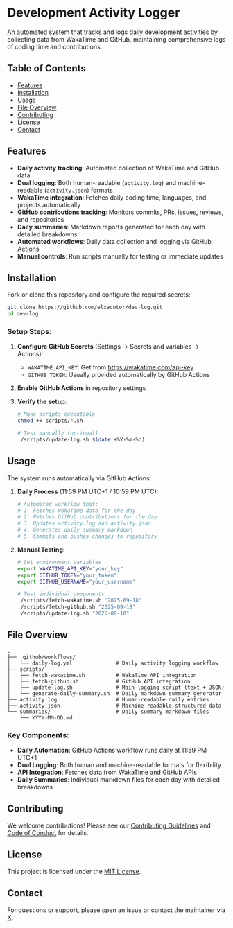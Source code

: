 
# Development Activity Logger

An automated system that tracks and logs daily development activities by collecting data from WakaTime and GitHub, maintaining comprehensive logs of coding time and contributions.

## Table of Contents
- [Features](#features)
- [Installation](#installation)
- [Usage](#usage)
- [File Overview](#file-overview)
- [Contributing](#contributing)
- [License](#license)
- [Contact](#contact)

## Features
- **Daily activity tracking**: Automated collection of WakaTime and GitHub data
- **Dual logging**: Both human-readable (`activity.log`) and machine-readable (`activity.json`) formats
- **WakaTime integration**: Fetches daily coding time, languages, and projects automatically
- **GitHub contributions tracking**: Monitors commits, PRs, issues, reviews, and repositories
- **Daily summaries**: Markdown reports generated for each day with detailed breakdowns
- **Automated workflows**: Daily data collection and logging via GitHub Actions
- **Manual controls**: Run scripts manually for testing or immediate updates

## Installation
Fork or clone this repository and configure the required secrets:

```bash
git clone https://github.com/elxecutor/dev-log.git
cd dev-log
```

### Setup Steps:

1. **Configure GitHub Secrets** (Settings → Secrets and variables → Actions):
   - `WAKATIME_API_KEY`: Get from https://wakatime.com/api-key
   - `GITHUB_TOKEN`: Usually provided automatically by GitHub Actions

2. **Enable GitHub Actions** in repository settings

3. **Verify the setup**:
   ```bash
   # Make scripts executable
   chmod +x scripts/*.sh
   
   # Test manually (optional)
   ./scripts/update-log.sh $(date +%Y-%m-%d)
   ```

## Usage
The system runs automatically via GitHub Actions:

1. **Daily Process** (11:59 PM UTC+1 / 10:59 PM UTC):
   ```bash
   # Automated workflow that:
   # 1. Fetches WakaTime data for the day
   # 2. Fetches GitHub contributions for the day
   # 3. Updates activity.log and activity.json
   # 4. Generates daily summary markdown
   # 5. Commits and pushes changes to repository
   ```

2. **Manual Testing**:
   ```bash
   # Set environment variables
   export WAKATIME_API_KEY="your_key"
   export GITHUB_TOKEN="your_token"
   export GITHUB_USERNAME="your_username"
   
   # Test individual components
   ./scripts/fetch-wakatime.sh "2025-09-18"
   ./scripts/fetch-github.sh "2025-09-18"
   ./scripts/update-log.sh "2025-09-18"
   ```

## File Overview

```
.
├── .github/workflows/
│   └── daily-log.yml              # Daily activity logging workflow
├── scripts/
│   ├── fetch-wakatime.sh          # WakaTime API integration
│   ├── fetch-github.sh            # GitHub API integration
│   ├── update-log.sh              # Main logging script (text + JSON)
│   └── generate-daily-summary.sh  # Daily markdown summary generator
├── activity.log                   # Human-readable daily entries
├── activity.json                  # Machine-readable structured data
└── summaries/                     # Daily summary markdown files
    └── YYYY-MM-DD.md
```

### Key Components:
- **Daily Automation**: GitHub Actions workflow runs daily at 11:59 PM UTC+1
- **Dual Logging**: Both human and machine-readable formats for flexibility
- **API Integration**: Fetches data from WakaTime and GitHub APIs
- **Daily Summaries**: Individual markdown files for each day with detailed breakdowns

## Contributing
We welcome contributions! Please see our [Contributing Guidelines](CONTRIBUTING.md) and [Code of Conduct](CODE_OF_CONDUCT.md) for details.

## License
This project is licensed under the [MIT License](LICENSE).

## Contact
For questions or support, please open an issue or contact the maintainer via [X](https://x.com/elxecutor/).
